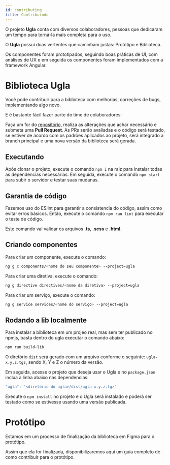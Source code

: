 ```yaml
---
id: contributing
title: Contribuindo
---
```


O projeto **Ugla** conta com diversos colaboradores, pessoas que dedicaram um tempo para torná-la mais completa para o uso.

O **Ugla** possuí duas vertentes que caminham justas: Protótipo e Biblioteca.

Os componentes foram prototipados, seguindo boas práticas de UI, com análises de UX e em seguida os componentes foram implementados com a framework Angular.

# Biblioteca Ugla
Você pode contribuir para a biblioteca com melhorias, correções de bugs, implementando algo novo.

E é bastante fácil fazer parte do time de colaboradores:

Faça um for do [repositório](https://github.com/ciandt/ugla), realiza as alterações que achar necessário e submeta uma **Pull Request**. As PRs serão avaliadas e o código será testado, se estiver de acordo com os padrões aplicados ao projeto, será integrado a branch principal e uma nova versão da biblioteca será gerada.

## Executando
Após clonar o projeto, execute o comando `npm i` na raiz para instalar todas as dependencias necessárias.
Em seguida, execute o comando `npm start` para subir o servidor e testar suas mudanas.

## Garantia de código
Fazemos uso do ESlint para garantir a consistencia do código, assim como evitar erros básicos. Então, execute o comando `npm run lint` para executar o teste de código.

Este comando vai validar os arquivos **.ts**, **.scss** e **.html**.

## Criando componentes
Para criar um componente, execute o comando:

```bash
ng g c components/<nome do seu componente> --project=ugla
```

Para criar uma diretiva, execute o comando:
```bash
ng g directive directives/<nome da diretiva> --project=ugla
```

Para criar um serviço, execute o comando:
```bash
ng g service services/<nome do serviço> --project=ugla
```

## Rodando a lib localmente
Para instalar a biblioteca em um projeo real, mas sem ter publicado no npmjs, basta dentro do ugla executar o comando abaixo:

```bash
npm run build-lib
```

O diretório `dist` será gerado com um arquivo conforme o seguinte: `ugla-x.y.z.tgz`, sendo X, Y e Z o número da versão.

Em seguida, acesse o projeto que deseja usar o Ugla e no `package.json` inclua a linha abaixo nas dependencias:

```bash
"ugla": "<diretório do ugla>/dist/ugla-x.y.z.tgz"
```

Execute o `npm install` no projeto e o Ugla será instalado e poderá ser testado como se estivesse usando uma versão publicada.

# Protótipo

Estamos em um processo de finalização da biblioteca em Figma para o protótipo.

Assim que ela for finalizada, disponibilizaremos aqui um guia completo de como contribuir para o protótipo.